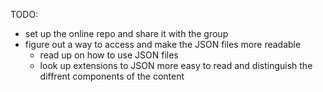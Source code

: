 TODO:
- set up the online repo and share it with the group
- figure out a way to access and make the JSON files more readable
    - read up on how to use JSON files
    - look up extensions to JSON more easy to read and distinguish the diffrent components of the content
